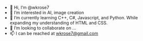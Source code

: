 - 👋 Hi, I’m @wkrose7
- 👀 I’m interested in AI, image creation
- 🌱 I’m currently learning C++, C#, Javascript, and Python. While expanding my understanding of HTML and CSS.
- 💞️ I’m looking to collaborate on ...
- 📫 I can be reached at wkrose7@gmail.com

<!---
wkrose7/wkrose7 is a ✨ special ✨ repository because its `README.md` (this file) appears on your GitHub profile.
You can click the Preview link to take a look at your changes.
--->
